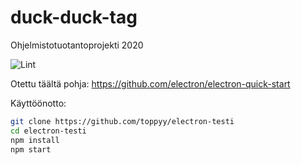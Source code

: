 # duck-duck-tag
Ohjelmistotuotantoprojekti 2020

![Lint](https://github.com/toppyy/electron-testi/workflows/Lint/badge.svg)

Otettu täältä pohja:
 https://github.com/electron/electron-quick-start


Käyttöönotto:

```bash
git clone https://github.com/toppyy/electron-testi
cd electron-testi
npm install
npm start
```
